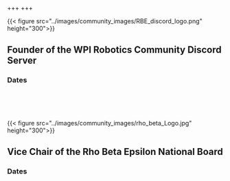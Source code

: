 +++
+++

{{< figure src="../images/community_images/RBE_discord_logo.png" height="300">}}

## Founder of the WPI Robotics Community Discord Server

### Dates

<br>
<br>
<br>

{{< figure src="../images/community_images/rho_beta_Logo.jpg" height="300">}}

## Vice Chair of the Rho Beta Epsilon National Board

### Dates